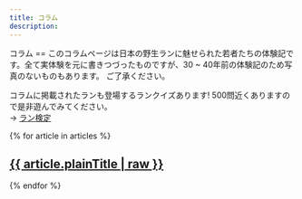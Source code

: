 ```yaml
---
title: コラム
description:
---
```

<link rel="stylesheet" href="/assets/stylesheets/news_column.css" />
コラム
==
このコラムページは日本の野生ランに魅せられた若者たちの体験記です。全て実体験を元に書きつづったものですが、30 ~ 40年前の体験記のため写真のないものもあります。
ご了承ください。

コラムに掲載されたランも登場するランクイズあります! 500問近くありますので是非遊んでみてください。<br /> → [ラン検定](play/orchid_exam)

<div class="column">
  {% for article in articles %}
    <article class="column-article">
    	<h1><a href="/{{ article.lang }}/news/{{ article.url }}">{{ article.plainTitle | raw }}</a></h1>
    </article>
  {% endfor %}
</div>
